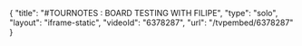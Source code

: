 {
    "title": "#TOURNOTES : BOARD TESTING WITH FILIPE",
    "type": "solo",
    "layout": "iframe-static",
    "videoId": "6378287",
    "url": "\/tvpembed\/6378287"
}